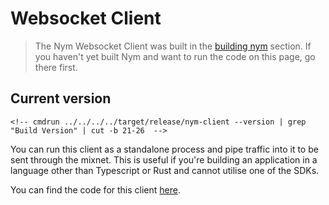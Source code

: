 # Websocket Client

> The Nym Websocket Client was built in the [building nym](./building-nym.md) section. If you haven't yet built Nym and want to run the code on this page, go there first.

## Current version
```
<!-- cmdrun ../../../../target/release/nym-client --version | grep "Build Version" | cut -b 21-26  -->
```

You can run this client as a standalone process and pipe traffic into it to be sent through the mixnet. This is useful if you're building an application in a language other than Typescript or Rust and cannot utilise one of the SDKs. 

You can find the code for this client [here](https://github.com/nymtech/nym/tree/develop/clients/native). 

